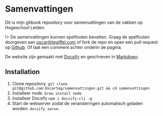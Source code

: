 # Samenvattingen

Dit is mijn gitbook repository voor samenvattingen van de vakken op Hogeschool Leiden.

!> De samenvattingen kunnen spelfouten bevatten. Graag de spelfouten doorgeven aan [oscar@tegiffel.com](mailto:oscar@tegiffel.com ":target=_self") of fork de repo en open een pull request op [Github](https://github.com/oscarteg/samenvattingen). Of laat een comment achter onderin de pagina.

De website zijn gemaakt met [Docsify](https://docsify.js.org) en geschreven in [Markdown](https://daringfireball.net/projects/markdown/syntax). 

## Installation

1. Clone repository. `git clone git@github.com:Oscarteg/samenvattingen.git && cd samenvattingen`
2. Installeer node. `brew install node`
3. Installeer Docsify `npm i docsify-cli -g`
4. Start de webserver zodat de veranderingen automatisch geladen worden. `docsify serve`. 

